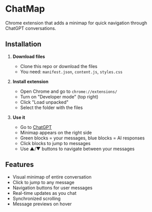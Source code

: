 # ChatMap

Chrome extension that adds a minimap for quick navigation through ChatGPT conversations.

## Installation

1. **Download files**
   - Clone this repo or download the files
   - You need: `manifest.json`, `content.js`, `styles.css`

2. **Install extension**
   - Open Chrome and go to `chrome://extensions/`
   - Turn on "Developer mode" (top right)
   - Click "Load unpacked"
   - Select the folder with the files

3. **Use it**
   - Go to [ChatGPT](https://chat.openai.com)
   - Minimap appears on the right side
   - Green blocks = your messages, blue blocks = AI responses
   - Click blocks to jump to messages
   - Use ▲/▼ buttons to navigate between your messages

## Features

- Visual minimap of entire conversation
- Click to jump to any message  
- Navigation buttons for user messages
- Real-time updates as you chat
- Synchronized scrolling
- Message previews on hover
